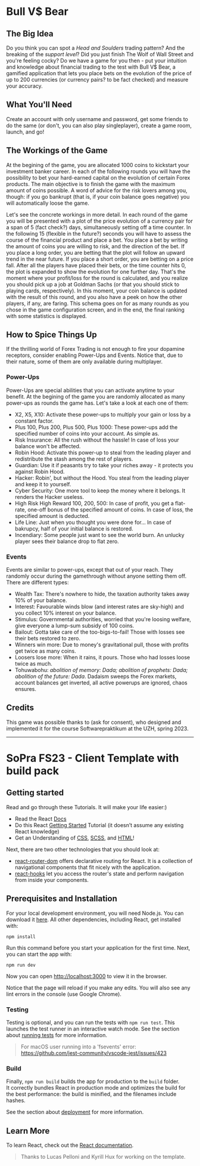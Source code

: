 # Bull V$ Bear
## The Big Idea
Do you think you can spot a _Head and Soulders_ trading pattern? And the breaking of the _support level_? Did you just finish The Wolf of Wall Street and you're feeling cocky? Do we have a game for you then - put your intuition and knowledge about financial trading to the test with Bull V$ Bear, a gamified application that lets you place bets on the evolution of the price of up to 200 currencies (or currency pairs? to be fact checked) and measure your accuracy.

## What You'll Need
Create an account with only username and password, get some friends to do the same (or don't, you can also play singleplayer), create a game room, launch, and go!

## The Workings of the Game
At the begining of the game, you are allocated 1000 coins to kickstart your investment banker career. In each of the following rounds you will have the possibility to bet your hard-earned capital on the evolution of certain Forex products. The main objective is to finish the game with the maximum amount of coins possible. A word of advice for the risk lovers among you, though: if you go bankrupt (that is, if your coin balance goes negative) you will automatically loose the game.

Let's see the concrete workings in more detail. In each round of the game you will be presented with a plot of the price evolution of a currency pair for a span of 5 (fact check?) days, simultaneously setting off a time counter. In the following 15 (flexible in the future?) seconds you will have to assess the course of the financial product and place a bet. You place a bet by writing the amount of coins you are willing to risk, and the direction of the bet. If you place a long order, you are betting that the plot will follow an upward trend in the near future. If you place a short order, you are betting on a price fall. 
After all the players have placed their bets, or the time counter hits 0, the plot is expanded to show the evolution for one further day. That's the moment where your profit/loss for the round is calculated, and you realize you should pick up a job at Goldman Sachs (or that you should stick to playing cards, respectively). In this moment, your coin balance is updated with the result of this round, and you also have a peek on how the other players, if any, are faring.
This schema goes on for as many rounds as you chose in the game configuration screen, and in the end, the final ranking with some statistics is displayed.

## How to Spice Things Up
If the thrilling world of Forex Trading is not enough to fire your dopamine receptors, consider enabling Power-Ups and Events. Notice that, due to their nature, some of them are only available during multiplayer.

### Power-Ups
Power-Ups are special abilities that you can activate anytime to your benefit. At the begining of the game you are randomly allocated as many power-ups as rounds the game has. Let's take a look at each one of them:
- X2, X5, X10: Activate these power-ups to multiply your gain or loss by a constant factor.
- Plus 100, Plus 200, Plus 500, Plus 1000: These power-ups add the specified number of coins into your account. As simple as.
- Risk Insurance: All the rush without the hassle! In case of loss your balance won't be affected.
- Robin Hood: Activate this power-up to steal from the leading player and redistribute the stash among the rest of players.
- Guardian: Use it if peasants try to take your riches away - it protects you against Robin Hood.
- Hacker: Robin', but without the Hood. You steal from the leading player and keep it to yourself.
- Cyber Security: One more tool to keep the money where it belongs. It renders the Hacker useless.
- High Risk High Reward 100, 200, 500: In case of profit, you get a flat-rate, one-off bonus of the specified amount of coins. In case of loss, the specified amount is deducted.
- Life Line: Just when you thought you were done for... In case of bakrupcy, half of your initial balance is restored.
- Incendiary: Some people just want to see the world burn. An unlucky player sees their balance drop to flat zero.

### Events
Events are similar to power-ups, except that out of your reach. They randomly occur during the gamethrough without anyone setting them off. There are different types:
- Wealth Tax: There's nowhere to hide, the taxation authority takes away 10% of your balance.
- Interest: Favourable winds blow (and interest rates are sky-high) and you collect 10% interest on your balance.
- Stimulus: Governmental authorities, worried that you're loosing welfare, give everyone a lump-sum subsidy of 100 coins.
- Bailout: Gotta take care of the too-bigs-to-fail! Those with losses see their bets restored to zero.
- Winners win more: Due to money's gravitational pull, those with profits get twice as many coins.
- Loosers lose more:  When it rains, it pours. Those who had losses loose twice as much.
- Tohuwabohu: _abolition of memory: Dada; abolition of prophets: Dada; abolition of the future: Dada_. Dadaism sweeps the Forex markets, account balances get inverted, all active powerups are ignored, chaos ensures.


## Credits
This game was possible thanks to (ask for consent), who designed and implemented it for the course Softwarepraktikum at the UZH, spring 2023.

-----------------------------------

# SoPra FS23 - Client Template with build pack

## Getting started

Read and go through these Tutorials. It will make your life easier:)

- Read the React [Docs](https://reactjs.org/docs/getting-started.html)
- Do this React [Getting Started](https://reactjs.org/tutorial/tutorial.html) Tutorial (it doesn’t assume any existing React knowledge)
- Get an Understanding of [CSS](https://www.w3schools.com/Css/), [SCSS](https://sass-lang.com/documentation/syntax), and [HTML](https://www.w3schools.com/html/html_intro.asp)!

Next, there are two other technologies that you should look at:

* [react-router-dom](https://reacttraining.com/react-router/web/guides/quick-start) offers declarative routing for React. It is a collection of navigational components that fit nicely with the application. 
* [react-hooks](https://reactrouter.com/web/api/Hooks) let you access the router's state and perform navigation from inside your components.

## Prerequisites and Installation
For your local development environment, you will need Node.js. You can download it [here](https://nodejs.org). All other dependencies, including React, get installed with:

```npm install```

Run this command before you start your application for the first time. Next, you can start the app with:

```npm run dev```

Now you can open [http://localhost:3000](http://localhost:3000) to view it in the browser.

Notice that the page will reload if you make any edits. You will also see any lint errors in the console (use Google Chrome).

### Testing
Testing is optional, and you can run the tests with `npm run test`.
This launches the test runner in an interactive watch mode. See the section about [running tests](https://facebook.github.io/create-react-app/docs/running-tests) for more information.

> For macOS user running into a 'fsevents' error: https://github.com/jest-community/vscode-jest/issues/423

### Build
Finally, `npm run build` builds the app for production to the `build` folder.<br>
It correctly bundles React in production mode and optimizes the build for the best performance: the build is minified, and the filenames include hashes.<br>

See the section about [deployment](https://facebook.github.io/create-react-app/docs/deployment) for more information.

## Learn More

To learn React, check out the [React documentation](https://reactjs.org/).


> Thanks to Lucas Pelloni and Kyrill Hux for working on the template.

